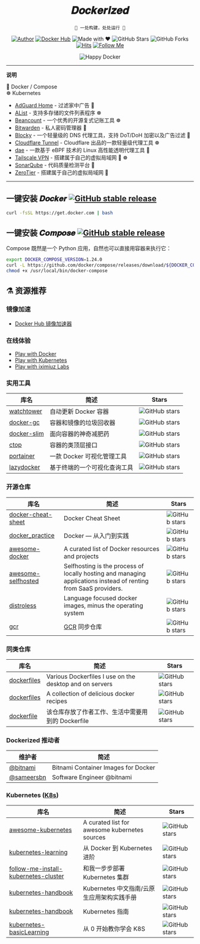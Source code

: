 <h1 align="center">𝑫𝒐𝒄𝒌𝒆𝒓𝒊𝒛𝒆𝒅</h1>

<div align="center">

`🐳 一处构建，处处运行 🚢`

[![Author](https://flat.badgen.net/badge/author/y0ngb1n/orange)](https://sourl.cn/TpLCyc)
[![Docker Hub](https://flat.badgen.net/badge/dockerhub/y0ngb1n?icon=docker&label=hub)](https://sourl.cn/WBkUGt)
![Made with ❤](https://flat.badgen.net/badge/made%20with/%e2%9d%a4/ff69b4)
![GitHub Stars](https://flat.badgen.net/github/stars/y0ngb1n/dockerized)
![GitHub Forks](https://flat.badgen.net/github/forks/y0ngb1n/dockerized)
[![Hits](https://hits.seeyoufarm.com/api/count/incr/badge.svg?url=https%3A%2F%2Fgithub.com%2Fy0ngb1n%2Fdockerized&count_bg=%2379C83D&title_bg=%23555555&icon=&icon_color=%23E7E7E7&title=views&edge_flat=true)](https://github.com/y0ngb1n/dockerized)
[![Follow Me](https://img.shields.io/github/followers/y0ngb1n.svg?style=social&label=Follow%20Me)](https://github.com/y0ngb1n)

![Happy Docker](https://i.loli.net/2019/04/10/5cae05666de2a.jpg "Happy Docker!")

</div>

---

**说明**

🐳 Docker / Compose \
☸️ Kubernetes

- [AdGuard Home](https://github.com/y0ngb1n/dockerized/tree/master/adguard-home) - 过滤家中广告 🐳
- [AList](https://github.com/y0ngb1n/dockerized/tree/master/alist) - 支持多存储的文件列表程序 ☸️
- [Beancount](https://github.com/y0ngb1n/dockerized/tree/master/beancount) - 一个优秀的开源复式记账工具 ☸️
- [Bitwarden](https://github.com/y0ngb1n/dockerized/tree/master/bitwarden) - 私人密码管理器 🐳
- [Blocky](https://github.com/y0ngb1n/dockerized/tree/master/blocky) - 一个轻量级的 DNS 代理工具，支持 DoT/DoH 加密以及广告过滤 🐳
- [Cloudflare Tunnel](https://github.com/y0ngb1n/dockerized/tree/master/cloudflare-tunnel) - Cloudflare 出品的一款轻量级代理工具 ☸️
- [dae](https://github.com/y0ngb1n/dockerized/tree/master/dae) - 一款基于 eBPF 技术的 Linux 高性能透明代理工具 🐳
- [Tailscale VPN](https://github.com/y0ngb1n/dockerized/tree/master/tailscale) - 搭建属于自己的虚拟局域网 🐳 ☸️
- [SonarQube](https://github.com/y0ngb1n/dockerized/tree/master/sonarqube) - 代码质量检测平台 🐳
- [ZeroTier](https://github.com/y0ngb1n/dockerized/tree/master/zerotier) - 搭建属于自己的虚拟局域网 🐳

---

## 一键安装 𝑫𝒐𝒄𝒌𝒆𝒓 [![GitHub stable release](https://flat.badgen.net/github/release/moby/moby/stable?label)](https://github.com/moby/moby/releases)

```bash
curl -fsSL https://get.docker.com | bash
```

## 一键安装 𝑪𝒐𝒎𝒑𝒐𝒔𝒆 [![GitHub stable release](https://flat.badgen.net/github/release/docker/compose/stable?label&color=red)](https://github.com/docker/compose/releases)

Compose 既然是一个 Python 应用，自然也可以直接用容器来执行它：

```bash
export DOCKER_COMPOSE_VERSION=1.24.0
curl -L https://github.com/docker/compose/releases/download/${DOCKER_COMPOSE_VERSION}/run.sh > /usr/local/bin/docker-compose
chmod +x /usr/local/bin/docker-compose
```

## ⚗️ 资源推荐

### 镜像加速

- [Docker Hub 镜像加速器](https://gist.github.com/y0ngb1n/7e8f16af3242c7815e7ca2f0833d3ea6)

### 在线体验

- [Play with Docker](https://labs.play-with-docker.com/)
- [Play with Kubernetes](https://labs.play-with-k8s.com/)
- [Play with iximiuz Labs](https://labs.iximiuz.com/playgrounds)

### 实用工具

| 库名                                                      | 简述                         | Stars                                                                          |
| --------------------------------------------------------- | ---------------------------- | ------------------------------------------------------------------------------ |
| [watchtower](https://github.com/containrrr/watchtower)    | 自动更新 Docker 容器         | ![GitHub stars](https://flat.badgen.net/github/stars/containrrr/watchtower)    |
| [docker-gc](https://github.com/spotify/docker-gc)         | 容器和镜像的垃圾回收器       | ![GitHub stars](https://flat.badgen.net/github/stars/spotify/docker-gc)        |
| [docker-slim](https://github.com/docker-slim/docker-slim) | 面向容器的神奇减肥药         | ![GitHub stars](https://flat.badgen.net/github/stars/docker-slim/docker-slim)  |
| [ctop](https://github.com/bcicen/ctop)                    | 容器的类顶层接口             | ![GitHub stars](https://flat.badgen.net/github/stars/bcicen/ctop)              |
| [portainer](https://github.com/portainer/portainer)       | 一款 Docker 可视化管理工具   | ![GitHub stars](https://flat.badgen.net/github/stars/portainer/portainer)      |
| [lazydocker](https://github.com/jesseduffield/lazydocker) | 基于终端的一个可视化查询工具 | ![GitHub stars](https://flat.badgen.net/github/stars/jesseduffield/lazydocker) |

### 开源仓库

| 库名                                                                 | 简述                                                                                                            | Stars                                                                                 |
| -------------------------------------------------------------------- | --------------------------------------------------------------------------------------------------------------- | ------------------------------------------------------------------------------------- |
| [docker-cheat-sheet](https://github.com/wsargent/docker-cheat-sheet) | Docker Cheat Sheet                                                                                              | ![GitHub stars](https://flat.badgen.net/github/stars/wsargent/docker-cheat-sheet)     |
| [docker_practice](https://github.com/yeasy/docker_practice)          | Docker — 从入门到实践                                                                                           | ![GitHub stars](https://flat.badgen.net/github/stars/yeasy/docker_practice)           |
| [awesome-docker](https://github.com/veggiemonk/awesome-docker)       | A curated list of Docker resources and projects                                                                 | ![GitHub stars](https://flat.badgen.net/github/stars/veggiemonk/awesome-docker)       |
| [awesome-selfhosted](https://github.com/Kickball/awesome-selfhosted) | Selfhosting is the process of locally hosting and managing applications instead of renting from SaaS providers. | ![GitHub stars](https://flat.badgen.net/github/stars/Kickball/awesome-selfhosted)     |
| [distroless](https://github.com/GoogleContainerTools/distroless)     | Language focused docker images, minus the operating system                                                      | ![GitHub stars](https://flat.badgen.net/github/stars/GoogleContainerTools/distroless) |
| [gcr](https://github.com/mritd/gcr)                                  | [GCR](https://gcr.io/) 同步仓库                                                                                 | ![GitHub stars](https://flat.badgen.net/github/stars/mritd/gcr)                       |

### 同类仓库

| 库名                                                   | 简述                                                    | Stars                                                                      |
| ------------------------------------------------------ | ------------------------------------------------------- | -------------------------------------------------------------------------- |
| [dockerfiles](https://github.com/jessfraz/dockerfiles) | Various Dockerfiles I use on the desktop and on servers | ![GitHub stars](https://flat.badgen.net/github/stars/jessfraz/dockerfiles) |
| [dockerfiles](https://github.com/vimagick/dockerfiles) | A collection of delicious docker recipes                | ![GitHub stars](https://flat.badgen.net/github/stars/vimagick/dockerfiles) |
| [dockerfile](https://github.com/mritd/dockerfile)      | 该仓库存放了作者工作、生活中需要用到的 Dockerfile       | ![GitHub stars](https://flat.badgen.net/github/stars/mritd/dockerfile)     |

### Dockerized 推动者

| 维护者                                     | 简述                                |
| ------------------------------------------ | ----------------------------------- |
| [@bitnami](https://bitnami.com/containers) | Bitnami Container Images for Docker |
| [@sameersbn](https://github.com/sameersbn) | Software Engineer @bitnami          |

### Kubernetes ([K8s](https://k8s.io))

| 库名                                                                                                    | 简述                                          | Stars                                                                                              |
| ------------------------------------------------------------------------------------------------------- | --------------------------------------------- | -------------------------------------------------------------------------------------------------- |
| [awesome-kubernetes](https://github.com/ramitsurana/awesome-kubernetes)                                 | A curated list for awesome kubernetes sources | ![GitHub stars](https://flat.badgen.net/github/stars/ramitsurana/awesome-kubernetes)               |
| [kubernetes-learning](https://github.com/cnych/kubernetes-learning)                                     | 从 Docker 到 Kubernetes 进阶                  | ![GitHub stars](https://flat.badgen.net/github/stars/cnych/kubernetes-learning)                    |
| [follow-me-install-kubernetes-cluster](https://github.com/opsnull/follow-me-install-kubernetes-cluster) | 和我一步步部署 Kubernetes 集群                | ![GitHub stars](https://flat.badgen.net/github/stars/opsnull/follow-me-install-kubernetes-cluster) |
| [kubernetes-handbook](https://github.com/rootsongjc/kubernetes-handbook)                                | Kubernetes 中文指南/云原生应用架构实践手册    | ![GitHub stars](https://flat.badgen.net/github/stars/rootsongjc/kubernetes-handbook)               |
| [kubernetes-handbook](https://github.com/feiskyer/kubernetes-handbook)                                  | Kubernetes 指南                               | ![GitHub stars](https://flat.badgen.net/github/stars/feiskyer/kubernetes-handbook)                 |
| [kubernetes-basicLearning](https://github.com/knrt10/kubernetes-basicLearning)                          | 从 0 开始教你学会 K8S                         | ![GitHub stars](https://flat.badgen.net/github/stars/knrt10/kubernetes-basicLearning)              |
